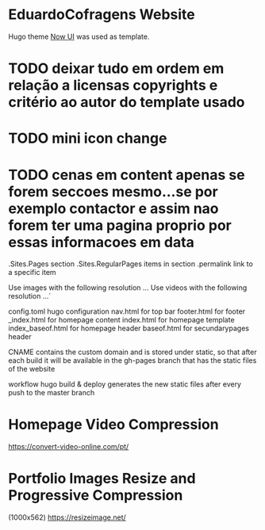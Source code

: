 # EduardoCofragens Website

Hugo theme [Now UI](https://github.com/cboettig/hugo-now-ui/) was used as template.

# TODO deixar tudo em ordem em relação a licensas copyrights e critério ao autor do template usado
# TODO mini icon change

# TODO cenas em content apenas se forem seccoes mesmo...se por exemplo contactor e assim nao forem ter uma pagina proprio por essas informacoes em data

.Sites.Pages section
.Sites.RegularPages items in section
.permalink link to a specific item

Use images with the following resolution ...
Use videos with the following resolution ...´

config.toml hugo configuration
nav.html for top bar
footer.html for footer
_index.html for homepage content
index.html for homepage template
index_baseof.html for homepage header
baseof.html for secundarypages header

CNAME contains the custom domain and is stored under static, so that after each build it will be available in the gh-pages branch that has the static files of the website

workflow hugo build & deploy generates the new static files after every push to the master branch

# Homepage Video Compression
https://convert-video-online.com/pt/

# Portfolio Images Resize and Progressive Compression
(1000x562) https://resizeimage.net/
